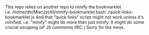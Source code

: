 This repo relies on another repo to minify the bookmarklet.  
i.e. /home/dtr/MiscJsUtil/minify-bookmarklet.bash ./quick-links-bookmarklet.js 
And that "quick links" script might not work unless it's minified.  i.e. "minify" might do more than just minify.  It might do some crucial escaping (of JS comments IIRC.) 
Sorry for the mess. 
